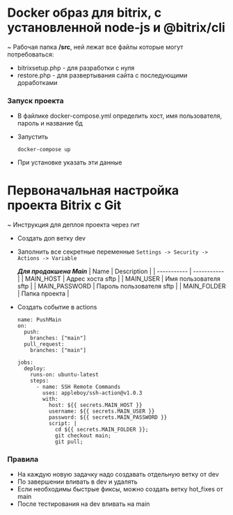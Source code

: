 # Docker образ для bitrix, с установленной node-js и @bitrix/cli <br>
~ Рабочая папка **/src**, ней лежат все файлы которые могут потребоваться:
  - bitrixsetup.php - для разработки с нуля
  - restore.php - для развертывания сайта с последующими доработками

### Запуск проекта
  - В файлике docker-compose.yml определить хост, имя пользователя, пароль и название бд
  - Запустить
    
        docker-compose up
  - При установке указать эти данные

# Первоначальная настройка проекта Bitrix с Git
~ Инструкция для деплоя проекта через гит
  - Создать доп ветку dev
  - Заполнить все секретные переменные `Settings -> Security -> Actions -> Variable`

      ***Для продакшена Main***
      | Name          | Description                 |
      | -----------   | -----------                 |
      | MAIN_HOST     | Адрес хоста sftp            |
      | MAIN_USER     | Имя пользователя sftp       |
      | MAIN_PASSWORD | Пароль пользователя sftp    |
      | MAIN_FOLDER   | Папка проекта               |

  - Создать событие в actions

        name: PushMain
        on:
          push:
            branches: ["main"]
          pull_request:
            branches: ["main"]
        
        jobs:
          deploy:
            runs-on: ubuntu-latest
            steps:
              - name: SSH Remote Commands
                uses: appleboy/ssh-action@v1.0.3
                with:
                  host: ${{ secrets.MAIN_HOST }}
                  username: ${{ secrets.MAIN_USER }}
                  password: ${{ secrets.MAIN_PASSWORD }}
                  script: |
                    cd ${{ secrets.MAIN_FOLDER }};
                    git checkout main;
                    git pull;

### Правила
- На каждую новую задачку надо создавать отдельную ветку от dev
- По завершении вливать в dev и удалять
- Если необходимы быстрые фиксы, можно создать ветку hot_fixes от main
- После тестирования на dev вливать на main
